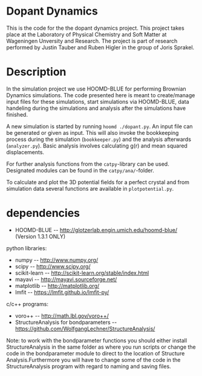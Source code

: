 # Dopant Dynamics #

This is the code for the the dopant dynamics project. This project takes place at the Laboratory of Physical Chemistry and Soft
Matter at Wageningen Unversity and Research. The project is part of research performed by Justin Tauber and Ruben Higler 
in the group of Joris Sprakel. 

# Description #

In the simulation project we use HOOMD-BLUE for performing Brownian Dynamics simulations. The code presented here is meant to create/manage input files for these simulations, start simulations via HOOMD-BLUE, data handeling during the simulations and analysis after the simulations have finished.

A new simulation is started by running `hoomd ./dopant.py`. An input file can be generated or given as input.
This will also invoke the bookkeeping process during the simulation (`bookkeeper.py`) and the analysis afterwards (`analyzer.py`).
Basic analysis involves calculating g(r) and mean squared displacements. 

For further analysis functions from the `catpy`-library can be used. Designated modules can be found in the `catpy/ana/`-folder.

To calculate and plot the 3D potential fields for a perfect crystal and from simulation data several functions are available in `plotpotential.py`.

# dependencies #

* HOOMD-BLUE -- http://glotzerlab.engin.umich.edu/hoomd-blue/ (Version 1.3.1 ONLY)

python libraries:
* numpy -- http://www.numpy.org/
* scipy -- http://www.scipy.org/
* scikit-learn -- http://scikit-learn.org/stable/index.html
* mayavi -- http://mayavi.sourceforge.net/
* matplotlib -- http://matplotlib.org/
* lmfit -- https://lmfit.github.io/lmfit-py/

c/c++ programs:
* voro++ -- http://math.lbl.gov/voro++/
* StructureAnalysis for bondparameters -- https://github.com/WolfgangLechner/StructureAnalysis/

Note: to work with the bondparameter functions you should either install StructureAnalysis 
in the same folder as where you run scripts or change the code in the bondparameter module 
to direct to the location of Structure Analysis.Furthermore you will have to change some of 
the code in the StructureAnalysis program with regard to naming and saving files.

